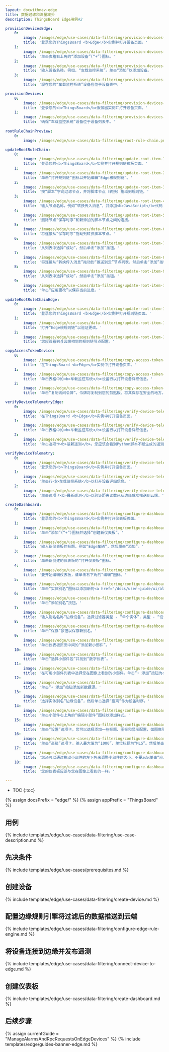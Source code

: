```yaml
---
layout: docwithnav-edge
title: 数据过滤和流量减少
description: ThingsBoard Edge用例#2

provisionDevicesEdge:
    0:
        image: /images/edge/use-cases/data-filtering/provision-devices-item-1.png
        title: '登录您的ThingsBoard <b>Edge</b>实例并打开设备页面。'
    1:
        image: /images/edge/use-cases/data-filtering/provision-devices-item-2.png
        title: '单击表格右上角的“添加设备”(“+”)图标。'
    2:
        image: /images/edge/use-cases/data-filtering/provision-devices-item-3.png
        title: '输入设备名称。例如，“车载监控系统”。单击“添加”以添加设备。'
    3:
        image: /images/edge/use-cases/data-filtering/provision-devices-item-4.png
        title: '现在您的“车载监控系统”设备应位于设备表中。'

provisionDevices:    
    0:
        image: /images/edge/use-cases/data-filtering/provision-devices-item-5.png
        title: '登录您的<b>ThingsBoard</b>服务器实例并打开设备页面。'
    1:
        image: /images/edge/use-cases/data-filtering/provision-devices-item-6.png
        title: '确保“车载监控系统”设备位于设备列表中。'
        
rootRuleChainPreview:
    0:
        image: /images/edge/use-cases/data-filtering/root-rule-chain.png

updateRootRuleChain:
    0:
        image: /images/edge/use-cases/data-filtering/update-root-item-1.png
        title: '登录您的<b>ThingsBoard</b>实例并打开规则链模板页面。'
    1:
        image: /images/edge/use-cases/data-filtering/update-root-item-2.png
        title: '单击“打开规则链”图标以开始编辑“Edge根规则链”。'
    2:
        image: /images/edge/use-cases/data-filtering/update-root-item-3.png
        title: '按“脚本”字词过滤节点，并将脚本节点（转换）拖动到规则链。'
    3:
        image: /images/edge/use-cases/data-filtering/update-root-item-4.png
        title: '输入节点名称，例如“转换传入消息”，并添加<b>JavaScript</b>代码（您可以从上面的代码段复制并粘贴它）以仅进一步发送“距离”读数。单击“添加”以继续。'
    4:
        image: /images/edge/use-cases/data-filtering/update-root-item-5.png
        title: '删除节点“保存时序”和新添加的脚本节点之间的连接。'
    5:
        image: /images/edge/use-cases/data-filtering/update-root-item-6.png
        title: '将连接从“保存时序”拖动到转换脚本节点。'
    6:
        image: /images/edge/use-cases/data-filtering/update-root-item-7.png
        title: '从列表中选择“成功”，然后单击“添加”按钮。'
    7:
        image: /images/edge/use-cases/data-filtering/update-root-item-8.png
        title: '将连接从“转换传入消息”拖动到“推送到云”节点列表，然后单击“添加”按钮。'
    8:
        image: /images/edge/use-cases/data-filtering/update-root-item-9.png
        title: '从列表中选择“成功”，然后单击“添加”按钮。'
    9:
        image: /images/edge/use-cases/data-filtering/update-root-item-10.png
        title: '单击“应用更改”以保存当前进度。'
        
updateRootRuleChainEdge:
    0:
        image: /images/edge/use-cases/data-filtering/update-root-item-11.png
        title: '登录您的ThingsBoard <b>Edge</b>实例并打开规则链页面。'
    1:
        image: /images/edge/use-cases/data-filtering/update-root-item-12.png
        title: '打开“Edge根规则链”以验证更改。'
    2:
        image: /images/edge/use-cases/data-filtering/update-root-item-13.png
        title: '您应该看到与云端相同的规则链节点配置。'

copyAccessTokenDevice:
    0:
        image: /images/edge/use-cases/data-filtering/copy-access-token-item-1.png
        title: '在ThingsBoard <b>Edge</b>实例中打开设备页面。'
    1:
        image: /images/edge/use-cases/data-filtering/copy-access-token-item-2.png
        title: '单击表格中的<b>车载监控系统</b>设备行以打开设备详细信息。'
    2:
        image: /images/edge/use-cases/data-filtering/copy-access-token-item-3.png
        title: '单击“复制访问令牌”。令牌将复制到您的剪贴板。将其保存在安全的地方。'

verifyDeviceTelemetryEdge:
    0:
        image: /images/edge/use-cases/data-filtering/verify-device-telemetry-item-1.png
        title: '在ThingsBoard <b>Edge</b>实例中打开设备页面。'
    1:
        image: /images/edge/use-cases/data-filtering/verify-device-telemetry-item-2.png
        title: '单击表格中的<b>车载监控系统</b>设备行以打开设备详细信息。'
    2:
        image: /images/edge/use-cases/data-filtering/verify-device-telemetry-item-3.png
        title: '单击选项卡<b>最新遥测</b>。您应该会看到Python脚本不断生成的遥测。'

verifyDeviceTelemetry:
    0:
        image: /images/edge/use-cases/data-filtering/verify-device-telemetry-item-4.png
        title: '登录您的<b>ThingsBoard</b>实例并打开设备页面。'
    1:
        image: /images/edge/use-cases/data-filtering/verify-device-telemetry-item-5.png
        title: '单击行<b>车载监控系统</b>以打开设备详细信息。'
    2:
        image: /images/edge/use-cases/data-filtering/verify-device-telemetry-item-6.png
        title: '单击选项卡<b>最新遥测</b>以验证距离读数已从边缘成功推送到云端。'

createDashboard:
    0:
        image: /images/edge/use-cases/data-filtering/configure-dashboards-item-1.png
        title: '登录您的<b>ThingsBoard</b>实例并打开仪表板页面。'
    1:
        image: /images/edge/use-cases/data-filtering/configure-dashboards-item-2.png
        title: '单击“添加”(“+”)图标并选择“创建新仪表板”。'
    2:
        image: /images/edge/use-cases/data-filtering/configure-dashboards-item-3.png
        title: '输入新仪表板的标题，例如“Edge车辆”，然后单击“添加”。'
    3:
        image: /images/edge/use-cases/data-filtering/configure-dashboards-item-4.png
        title: '单击新创建的仪表板的“打开仪表板”图标。'
    4:
        image: /images/edge/use-cases/data-filtering/configure-dashboards-item-5.png
        title: '要开始编辑仪表板，请单击右下角的“编辑”图标。'
    5:
        image: /images/edge/use-cases/data-filtering/configure-dashboards-item-6.png
        title: '单击“实体别名”图标以添加新的<a href="/docs/user-guide/ui/aliases/" target="_blank">别名</a>，以便在仪表板上可视化数据。'
    6:
        image: /images/edge/use-cases/data-filtering/configure-dashboards-item-7.png
        title: '单击“添加别名”按钮。'
    7:
        image: /images/edge/use-cases/data-filtering/configure-dashboards-item-8.png
        title: '输入别名名称“边缘设备”。选择过滤器类型 - “单个实体”，类型 - “设备”，设备 - “车载监控系统”。然后单击“添加”按钮。'
    8:
        image: /images/edge/use-cases/data-filtering/configure-dashboards-item-9.png
        title: '单击“保存”按钮以保存新别名。'
    9:
        image: /images/edge/use-cases/data-filtering/configure-dashboards-item-10.png
        title: '单击仪表板页面中间的“添加新小部件”。'
    10:
        image: /images/edge/use-cases/data-filtering/configure-dashboards-item-11.png
        title: '单击“选择小部件包”并找到“数字仪表”。'
    11:
        image: /images/edge/use-cases/data-filtering/configure-dashboards-item-12.png
        title: '在可用小部件列表中选择您在图像上看到的小部件。单击“+ 添加”按钮为小部件添加数据源。'
    12:
        image: /images/edge/use-cases/data-filtering/configure-dashboards-item-13.png
        title: '单击“+ 添加”按钮添加新数据源。'
    13:
        image: /images/edge/use-cases/data-filtering/configure-dashboards-item-14.png
        title: '选择实体别名“边缘设备”，然后单击选择“距离”作为设备时序。'
    14:
        image: /images/edge/use-cases/data-filtering/configure-dashboards-item-15.png
        title: '单击小部件右上角的“编辑小部件”图标以添加样式。'
    15:
        image: /images/edge/use-cases/data-filtering/configure-dashboards-item-16.png
        title: '单击“设置”选项卡，您可以选择添加一些标题、图标和显示配置，如图像所示。'
    16:
        image: /images/edge/use-cases/data-filtering/configure-dashboards-item-17.png
        title: '单击“高级”选项卡，输入最大值为“1000”，单位标题为“MLS”。然后单击“应用更改”并关闭卡片。'
    17:
        image: /images/edge/use-cases/data-filtering/configure-dashboards-item-18.png
        title: '您还可以通过拖动小部件的左下角来调整小部件的大小。不要忘记单击“应用更改”图标以保存当前进度。'
    18:
        image: /images/edge/use-cases/data-filtering/configure-dashboards-item-19.png
        title: '您的仪表板应该与您在图像上看到的一样。'

---
```

* TOC
{:toc}

{% assign docsPrefix = "edge/" %}
{% assign appPrefix = "ThingsBoard" %}

## 用例

{% include templates/edge/use-cases/data-filtering/use-case-description.md %}

## 先决条件

{% include templates/edge/use-cases/prerequisites.md %}

## 创建设备

{% include templates/edge/use-cases/data-filtering/create-device.md %}

## 配置边缘规则引擎将过滤后的数据推送到云端

{% include templates/edge/use-cases/data-filtering/configure-edge-rule-engine.md %}

## 将设备连接到边缘并发布遥测

{% include templates/edge/use-cases/data-filtering/connect-device-to-edge.md %}

## 创建仪表板

{% include templates/edge/use-cases/data-filtering/create-dashboard.md %}

## 后续步骤

{% assign currentGuide = "ManageAlarmsAndRpcRequestsOnEdgeDevices" %}
{% include templates/edge/guides-banner-edge.md %}